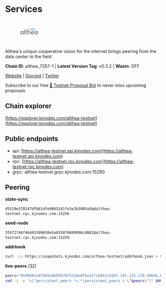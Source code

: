 # Services

<figure><img src="https://raw.githubusercontent.com/kj89/cosmos-images/main/logos/althea.png" alt=""><figcaption></figcaption></figure>

Althea's unique cooperative vision for the internet  brings peering from the data center to the field

**Chain ID**: althea_7357-1 | **Latest Version Tag**: v0.3.2 | **Wasm**: OFF

[Website](https://www.althea.net) | [Discord](https://discord.gg/ZTKWfpDs) | [Twitter](https://twitter.com/altheanetwork)



Subscribe to our free [🤖 Testnet Proposal Bot](https://t.me/kjnodes_testnet_proposal_bot) to never miss upcoming proposals


## Chain explorer
[https://explorer.kjnodes.com/althea-testnet](https://explorer.kjnodes.com/althea-testnet)

## Public endpoints

* api: [https://althea-testnet.api.kjnodes.com](https://althea-testnet.api.kjnodes.com)
* rpc: [https://althea-testnet.rpc.kjnodes.com](https://althea-testnet.rpc.kjnodes.com)
* grpc: althea-testnet.grpc.kjnodes.com:15290

## Peering

**state-sync**

```text
d5519e378247dfb61dfe90652d1fe3e2b3005a5b@althea-testnet.rpc.kjnodes.com:15256
```

**seed-node**

```text
3f472746f46493309650e5a033076689996c8881@althea-testnet.rpc.kjnodes.com:15259
```

**addrbook**
```bash
curl -Ls https://snapshots.kjnodes.com/althea-testnet/addrbook.json > $HOME/.althea/config/addrbook.json
```

**live-peers** (32)
```bash
peers="019988ce47565ad683b7675216e8fbcb171b841c@107.155.125.170:26656,0037b2dc30933fa5c027a83be39f0061253ff83b@5.189.157.140:26656,975393744d620d9dcb8dfd21c0282a6285766523@176.57.184.215:26656,04917b5810df2a380c1b18d83f577f1aba550818@222.106.187.14:53300,0d4220d2bbda711183a8db6f45c26b1541fa0d6a@65.109.116.204:21856,76932bbeb29836c6405329c21358d051ef6e33a3@65.109.65.163:21856,70caf9545f6fd67f2561964b0a69bf36ba6f81d4@5.161.205.63:26656,24ae39234e1ceddc1585af9be8a6484edac79123@49.12.123.97:26656,eab7a70812ba39094fc8bbf4f69f099123863b38@81.30.157.35:11656,ccc09b0fb3c5f6b2dc826a6896bf43b099921bdb@207.180.253.242:26656,ff3fe47b494b0bf3dedf2d47dc9acf0e2ba3b7ae@65.108.43.113:52656,ee22e048af133e8e83d594314a67b89be964eb37@138.201.225.104:47856,1d9a103d1e24c590bdfb577537eddd19a322f886@65.109.92.240:17886,fd54b3d5e49c047dae61ca3a8e430f500eab783c@65.109.92.148:26656,18643335ebbf1119ef5da9bbb2b65ce651a47ef1@5.9.106.214:26676,4f5eb5164329a61fc898ac75849ae873c8e539c9@66.172.36.135:14656,cd71580f8ab4af6beeaf867702a86ca6f9331f71@65.19.136.133:23296,17edf24237b1c2b5b196d344761f964407d05862@65.108.233.109:12456,bc55fa695313549672c4a480143dc400eaada16b@138.201.136.49:29656,31e4e58aed75f099eb5b71fd9fd48b48e4bf721a@5.75.170.207:26656,6c3d7683bf40a521b7c22391fd6c989b46a2e0e2@78.46.106.75:27656,0aac1fc75b4a613f6bb7d15c6250350d478227a6@66.45.231.30:11144,bdf94092f6dc380f6526f7b8b46b63192e95a033@173.212.222.167:29656,96320aaab7794933fddbc2bb101e54b8697c58e7@141.95.65.26:26656,c6e1ed7117cd56036cc51835945d155e9c474c01@144.76.17.123:26656,c1c28d02ef687f2d80b8e4540d9297835e75b6f0@139.59.67.156:26656,ba247bdf826a9636a8276d6a00d8004755f6bb18@162.19.238.210:26656,c831cd6ac278ab971eca94dda0c29191e8f39036@138.201.135.123:26656,79d18c52d35ddd204f61e9be8aa3c7b35d75cab7@65.108.139.20:26656,d5519e378247dfb61dfe90652d1fe3e2b3005a5b@65.109.68.190:52656,c5f4a56c4f1ba1cf3d4f8d787eb0f90d9cb963ec@65.109.34.133:61056,90d692d481c1c4739ba8a7045b5552fa8d410901@88.99.164.158:17886"
sed -i -e "s|^persistent_peers *=.*|persistent_peers = \"$peers\"|" $HOME/.althea/config/config.toml
```
